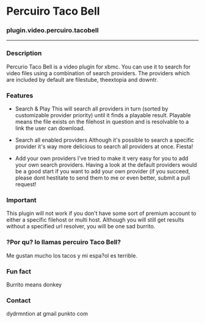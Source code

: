 # Percuiro Taco Bell

### plugin.video.percuiro.tacobell
---

### Description
Percurio Taco Bell is a video plugin for xbmc. You can use it to search for
video files using a combination of search providers.
The providers which are included by default are filestube, theextopia and downtr.


### Features
- Search & Play
    This will search all providers in turn (sorted by customizable provider
    priority) until it finds a playable result. Playable means the file exists
    on the filehost in question and is resolvable to a link the user can 
    download.

- Search all enabled providers
    Although it's possible to search a specific provider it's way more 
    delicious to search all providers at once. Fiesta!

- Add your own providers
    I've tried to make it very easy for you to add your own search providers.
    Having a look at the default providers would be a good start if you 
    want to add your own provider (if you succeed, please dont hestitate
    to send them to me or even better, submit a pull request!


### Important
This plugin will not work if you don't have some sort of premium account to
either a specific filehost or multi host. Although you will still get results
without a specified url resolver, you will be one sad burrito.


### ?Por qu? lo llamas percuiro Taco Bell?
Me gustan mucho los tacos y mi espa?ol es terrible.

### Fun fact
Burrito means donkey

### Contact
dydrmntion at gmail punkto com
